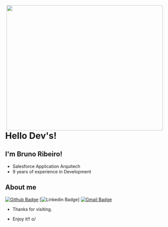 <img align="right" width="500" height="400" src="https://i.imgur.com/uewVbon.gif">
 
# Hello Dev's!
 
## I'm Bruno Ribeiro!

<ul>
 <li>Salesforce Application Arquitech</li>
 <li>9 years of experience in Development </li>
</ul>

## About me 
[![Github Badge](https://img.shields.io/badge/-Github-000?style=flat-square&logo=Github&logoColor=white&link=link_do_seu_perfil_no_github)](https://github.com/brunoslribeiro/brunoslribeiro)
[![Linkedin Badge](https://img.shields.io/badge/-LinkedIn-blue?style=flat-square&logo=Linkedin&logoColor=white&link=https://br.linkedin.com/in/bruno-smith-lopes-ribeiro-%E2%98%81%EF%B8%8F-b2872255?challengeId=AQH1fKGj0ydEUQAAAXXTdRdPcc2nDl6hn9lCR5XwQaKd2RBCHHxQNpAz5O4alxCQ7Prpb6JZPnDkQZoRGrv-G7m8Jdnt0AEDtQ&submissionId=07092aa7-d421-4816-5991-d3feb72a2203)]
[![Gmail Badge](https://img.shields.io/badge/-Gmail-c14438?style=flat-square&logo=Gmail&logoColor=white&link=mailto:seu_email)](mailto:bruno_smith10@hotmail.com)
 
- Thanks for visiting. 
 
- Enjoy it!! o/

